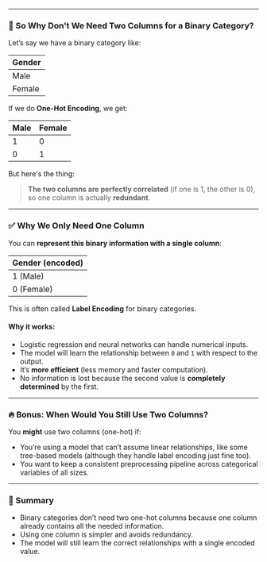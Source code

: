 
---

### 🤔 So Why Don't We Need Two Columns for a Binary Category?

Let’s say we have a binary category like:

| Gender |
|--------|
| Male   |
| Female |

If we do **One-Hot Encoding**, we get:

| Male | Female |
|------|--------|
| 1    | 0      |
| 0    | 1      |

But here's the thing:

> **The two columns are perfectly correlated** (if one is 1, the other is 0), so one column is actually **redundant**.

---

### ✅ Why We Only Need One Column

You can **represent this binary information with a single column**:

| Gender (encoded) |
|------------------|
| 1 (Male)         |
| 0 (Female)       |

This is often called **Label Encoding** for binary categories.

#### Why it works:
- Logistic regression and neural networks can handle numerical inputs.
- The model will learn the relationship between `0` and `1` with respect to the output.
- It’s **more efficient** (less memory and faster computation).
- No information is lost because the second value is **completely determined** by the first.

---

### 🔥 Bonus: When Would You Still Use Two Columns?

You **might** use two columns (one-hot) if:
- You’re using a model that can’t assume linear relationships, like some tree-based models (although they handle label encoding just fine too).
- You want to keep a consistent preprocessing pipeline across categorical variables of all sizes.

---

### 🚀 Summary

- Binary categories don’t need two one-hot columns because one column already contains all the needed information.
- Using one column is simpler and avoids redundancy.
- The model will still learn the correct relationships with a single encoded value.

